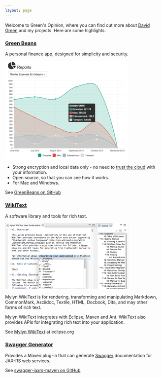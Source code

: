 ```yaml
---
layout: page
---
```


Welcome to Green's Opinion, where you can find out more about [David Green](about) and my projects.  Here are some highlights:

<div class="row">
  <div class="col-sm-6 col-md-6">
    <div class="thumbnail">
      <div class="caption">
        <h3><a href="https://github.com/greensopinion/greenbeans">Green Beans</a></h3>
        <p>A personal finance app, designed for simplicity and security.</p>
      </div>
      <img src="images/greenbeans-report.png" class="img-rounded" width="400px" alt="GreenBeans chart, monthly expenses by category"/>
      <div class="caption">
        <ul>
          <li>Strong encryption and local data only - no need to <a href="http://www.informationisbeautiful.net/visualizations/worlds-biggest-data-breaches-hacks/">trust the cloud</a> with your information.</li>
          <li>Open source, so that you can see how it works.</li>
          <li>For Mac and Windows.</li>
        </ul>
        <p>
        See <a href="https://github.com/greensopinion/greenbeans">GreenBeans on GitHub</a>
        </p>
      </div>
    </div>
  </div>
  <div class="col-sm-6 col-md-6">
    <div class="thumbnail">
      <div class="caption">
        <h3><a href="https://wiki.eclipse.org/Mylyn/WikiText">WikiText</a></h3>
        <p>A software library and tools for rich text.</p>
      </div>
      <img src="images/mylyn-wikitext.png" class="img-rounded" width="400px" alt="GreenBeans chart, monthly expenses by category"/>
      <div class="caption">
        <p>
        Mylyn WikiText is for rendering, transforming and manipulating Markdown, CommonMark, Asciidoc, Textile, HTML, Docbook, Dita, and may other forms of rich text.
        </p>
        <p>
        Mylyn WikiText integrates with Eclipse, Maven and Ant.  WikiText also provides APIs for integrating rich text into your application.
        </p>
        <p>
        See <a href="https://wiki.eclipse.org/Mylyn/WikiText">Mylyn WikiText</a> at eclipse.org
        </p>
      </div>
    </div>
  </div>
</div>
<div class="row">
  <div class="col-sm-6 col-md-6">
    <div class="thumbnail">
      <div class="caption">
        <h3><a href="https://github.com/dgreen99/swagger-jaxrs-maven">Swagger Generator</a></h3>
        <p>Provides a Maven plug-in that can generate <a href="http://swagger.io">Swagger</a> documentation for JAX-RS web services.</p>
        <p>See <a href="https://github.com/dgreen99/swagger-jaxrs-maven">swagger-jaxrs-maven on GitHub</a></p>
      </div>
    </div>
  </div>
</div>
